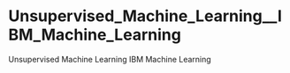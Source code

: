 # Unsupervised_Machine_Learning__IBM_Machine_Learning
Unsupervised Machine Learning IBM Machine Learning
